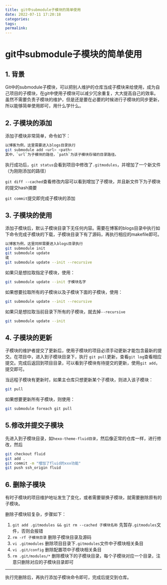 ```yaml
---
title: git中submodule子模块的简单使用
date: 2022-07-11 17:20:18
categories:
tags:
permalink:
---
```


# git中submodule子模块的简单使用

## 1. 背景

Git中的submodule子模块，可以把别人维护的仓库当成子模块来给使用，成为自己项目的子模块，在git中使用子模块可以减少冗余重复，大大提高自己的效率。虽然不需要负责子模块的维护，但是还是要在必要的时候进行子模块的同步更新，所以能够简单使用即可，用什么学什么。

## 2. 子模块的添加

添加子模块非常简单，命令如下：

```bash
以博客为例，这里需要进入blogs目录执行
git submodule add <url> <path>
其中，`url`为子模块的路径，`path`为该子模块存储的目录路径。
```

执行成功后，`git status`会看到项目中修改了`.gitmodules`，并增加了一个新文件（为刚刚添加的路径）

`git diff --cached`查看修改内容可以看到增加了子模块，并且新文件下为子模块的提交hash摘要

`git commit`提交即完成子模块的添加

## 3. 子模块的使用

添加子模块后，默认子模块目录下无任何内容。需要在博客的blogs目录中执行如下命令完成子模块的下载，子模块目录下有了源码，再执行相应的makefile即可。

```bash
以博客为例，这里同样需要进入blogs目录执行
git submodule init
git submodule update
或
git submodule update --init --recursive
```

如果只是想拉取指定子模块，使用：

```bash
git submodule update --init 子模块名字
```

如果想要拉取所有的子模块以及子模块下面的子模块，使用：

```bash
git submodule update --init --recursive
```

如果只是想拉取当前目录下所有的子模块，就去掉`--recursive`

```bash
git submodule update --init
```

## 4. 子模块的更新

子模块的维护者提交了更新后，使用子模块的项目必须手动更新才能包含最新的提交。在项目中，进入到子模块目录下，执行 `git pull`更新，查看`git log`查看相应提交。完成后返回到项目目录，可以看到子模块有待提交的更新，使用`git add`，提交即可。

当远程子模块有更新时，如果主仓库只想更新某个子模块，则进入该子模块：

```bash
git pull
```

如果想要更新所有子模块，则使用：

```bash
git submodule foreach git pull
```

## 5.修改并提交子模块

先进入到子模块目录，如`hexo-theme-fluid目录`，然后像正常的仓库一样，进行修改，然后

```bash
git checkout fluid
git add .
git commit -m "增加了fluid的xxx功能"
git push ssh_origin fluid
```

## 6. 删除子模块

有时子模块的项目维护地址发生了变化，或者需要替换子模块，就需要删除原有的子模块。

删除子模块较复杂，步骤如下：

1. `git add .gitmodules && git rm --cached 子模块名称` 先暂存`.gitmodules`文件，否则会报错
2. `rm -rf 子模块目录` 删除子模块目录及源码
3. `vi .gitmodules` 删除项目目录下`.gitmodules`文件中子模块相关条目
4. `vi .git/config` 删除配置项中子模块相关条目
5. `rm .git/modules/*` 删除模块下的子模块目录，每个子模块对应一个目录，注意只删除对应的子模块目录即可

------

执行完删除后，再执行添加子模块命令即可，完成后提交到仓库。
